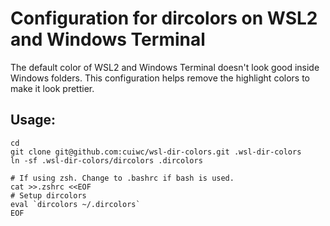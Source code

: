 # Configuration for dircolors on WSL2 and Windows Terminal

The default color of WSL2 and Windows Terminal doesn't look good inside Windows folders. This configuration helps remove the highlight colors to make it look prettier. 

## Usage:
```
cd
git clone git@github.com:cuiwc/wsl-dir-colors.git .wsl-dir-colors
ln -sf .wsl-dir-colors/dircolors .dircolors

# If using zsh. Change to .bashrc if bash is used.
cat >>.zshrc <<EOF
# Setup dircolors
eval `dircolors ~/.dircolors`
EOF
```
